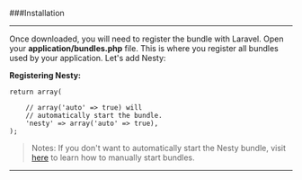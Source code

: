 ###Installation

----------

Once downloaded, you will need to register the bundle with Laravel. Open your **application/bundles.php** file. This is where you register all bundles used by your application. Let's add Nesty:

**Registering Nesty:**

    return array(
    
    	// array('auto' => true) will
    	// automatically start the bundle.
    	'nesty' => array('auto' => true),
    );

>Notes: If you don't want to automatically start the Nesty bundle, visit [here](http://laravel.com/docs/bundles#starting-bundles) to learn how to manually start bundles.

----------

